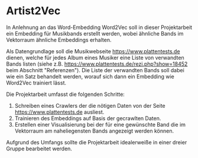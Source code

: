 # Artist2Vec

In Anlehnung an das Word-Embedding Word2Vec soll in dieser Projektarbeit ein Embedding für Musikbands erstellt werden, wobei ähnliche Bands im Vektorraum ähnliche Embeddings erhalten.

Als Datengrundlage soll die Musikwebseite https://www.plattentests.de dienen, welche für jedes Album eines Musiker eine Liste von verwandten Bands listen (siehe z.B. https://www.plattentests.de/rezi.php?show=18452 beim Abschnitt "Referenzen").
Die Liste der verwandten Bands soll dabei wie ein Satz behandelt werden, worauf sich dann ein Embedding wie Word2Vec trainiert lässt.

Die Projektarbeit umfasst die folgenden Schritte:
1. Schreiben eines Crawlers der die nötigen Daten von der Seite https://www.plattentests.de ausliest.
2. Trainieren des Embeddings auf Basis der gecrawlten Daten.
3. Erstellen einer Visualisierung bei der für eine gewünschte Band die im Vektorraum am naheliegensten Bands angezeigt werden können.

Aufgrund des Umfangs sollte die Projektarbeit idealerweiße in einer dreier Gruppe bearbeitet werden.